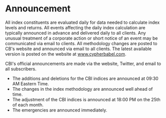# Announcement

All index constituents are evaluated daily for data needed to calculate index levels and returns. All events affecting the daily index calculation are typically announced in advance and delivered daily to all clients. Any unusual treatment of a corporate action or short notice of an event may be communicated via email to clients. All methodology changes are posted to CB's website and announced via email to all clients. The latest available version is posted on the website at www.cypherbabel.com.

CBI's official announcements are made via the website, Twitter, and email to all subscribers.&#x20;

* The additions and deletions for the CBI indices are announced at 09:30 AM Eastern Time.
* The changes in the index methodology are announced well ahead of time.
* The adjustment of the CBI indices is announced at 18:00 PM on the 25th of each month.&#x20;
* The emergencies are announced immediately.
